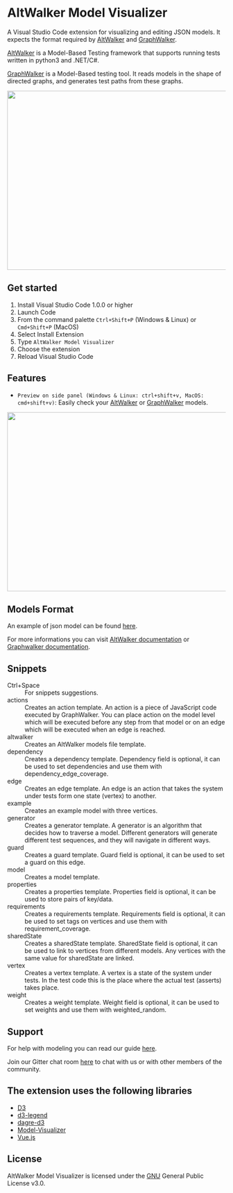 # AltWalker Model Visualizer

A Visual Studio Code extension for visualizing and editing JSON models. It expects the format required by [AltWalker](https://altom.gitlab.io/altwalker/altwalker/) and [GraphWalker](http://graphwalker.github.io/).

[AltWalker](https://altom.gitlab.io/altwalker/altwalker/) is a Model-Based Testing framework that supports running tests written in python3 and .NET/C#.

[GraphWalker](http://graphwalker.github.io/) is a Model-Based testing tool. It reads models in the shape of directed graphs, and generates test paths from these graphs.

<img src=https://gitlab.com/altom/altwalker/extensions/vscode-model-visualizer/-/raw/master/images/model.png width=734 height=413>

## Get started

1. Install Visual Studio Code 1.0.0 or higher
2. Launch Code
3. From the command palette `Ctrl+Shift+P` (Windows & Linux) or `Cmd+Shift+P` (MacOS)
4. Select Install Extension
5. Type `AltWalker Model Visualizer`
6. Choose the extension
7. Reload Visual Studio Code

## Features

* `Preview on side panel (Windows & Linux: ctrl+shift+v, MacOS: cmd+shift+v)`: Easily check your [AltWalker](https://altom.gitlab.io/altwalker/altwalker/) or [GraphWalker](http://graphwalker.github.io/) models.

<img src=https://gitlab.com/altom/altwalker/extensions/vscode-model-visualizer/-/raw/master/images/start.gif width=734 height=413>

## Models Format

An example of json model can be found [here](https://gitlab.com/altom/altwalker/extensions/vscode-model-visualizer/-/blob/11-publish-extension/model.json).

For more informations you can visit [AltWalker documentation](https://altom.gitlab.io/altwalker/altwalker/) or [Graphwalker documentation](https://graphwalker.github.io/).

## Snippets

<dl>
  <dt>Ctrl+Space</dt>
    <dd>For snippets suggestions.</dd>
  <dt>actions</dt>
    <dd>Creates an action template. An action is a piece of JavaScript code executed by GraphWalker. You can place action on the model level which will be executed before any step from that model or on an edge which will be executed when an edge is reached.</dd>
  <dt>altwalker</dt>
    <dd>Creates an AltWalker models file template.</dd>
  <dt>dependency</dt>
    <dd>Creates a dependency template. Dependency field is optional, it can be used to set dependencies and use them with dependency_edge_coverage.</dd>
  <dt>edge</dt>
    <dd>Creates an edge template. An edge is an action that takes the system under tests form one state (vertex) to another.</dd>
  <dt>example</dt>
    <dd>Creates an example model with three vertices.</dd>
  <dt>generator</dt>
    <dd>Creates a generator template. A generator is an algorithm that decides how to traverse a model. Different generators will generate different test sequences, and they will navigate in different ways.</dd>
  <dt>guard</dt>
    <dd>Creates a guard template. Guard field is optional, it can be used to set a guard on this edge.</dd>
  <dt>model</dt>
    <dd>Creates a model template.</dd>
  <dt>properties</dt>
    <dd>Creates a properties template. Properties field is optional, it can be used to store pairs of key/data.</dd>
  <dt>requirements</dt>
    <dd>Creates a requirements template. Requirements field is optional, it can be used to set tags on vertices and use them with requirement_coverage.</dd>
  <dt>sharedState</dt>
    <dd>Creates a sharedState template. SharedState field is optional, it can be used to link to vertices from different models. Any vertices with the same value for sharedState are linked.</dd>
  <dt>vertex</dt>
    <dd>Creates a vertex template. A vertex is a state of the system under tests. In the test code this is the place where the actual test (asserts) takes place.<dd>
  <dt>weight</dt>
    <dd>Creates a weight template. Weight field is optional, it can be used to set weights and use them with weighted_random.<dd>
</dl>

## Support

For help with modeling you can read our guide [here](https://altom.gitlab.io/altwalker/altwalker/modeling.html).

Join our Gitter chat room [here](https://gitter.im/altwalker/community) to chat with us or with other members of the community.

## The extension uses the following libraries

* [D3](https://d3js.org/)
* [d3-legend](https://d3-legend.susielu.com/)
* [dagre-d3](https://github.com/dagrejs/dagre-d3)
* [Model-Visualizer](https://altom.gitlab.io/altwalker/model-visualizer/index.html)
* [Vue.js](https://vuejs.org/)

## License

AltWalker Model Visualizer is licensed under the [GNU](https://gitlab.com/altom/altwalker/extensions/vscode-model-visualizer/-/blob/11-publish-extension/LICENSE) General Public License v3.0.

